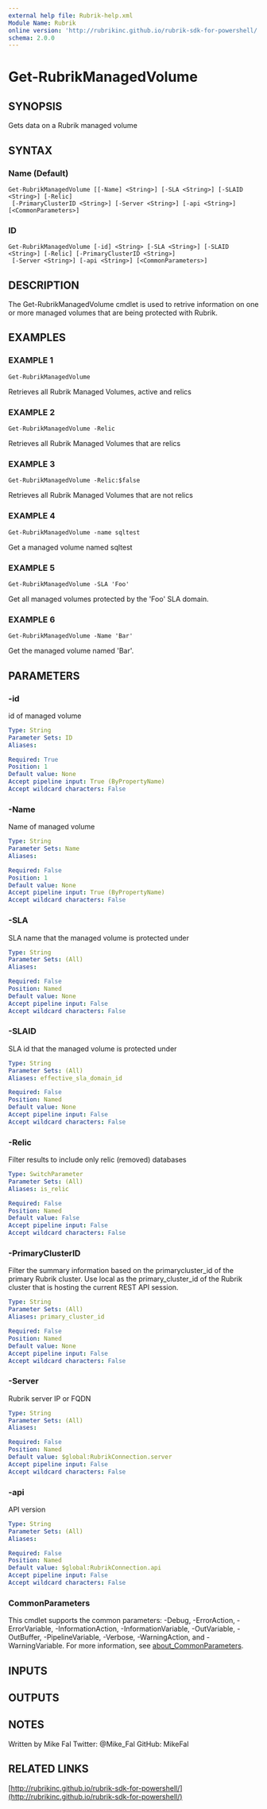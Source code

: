 ```yaml
---
external help file: Rubrik-help.xml
Module Name: Rubrik
online version: 'http://rubrikinc.github.io/rubrik-sdk-for-powershell/'
schema: 2.0.0
---
```


# Get-RubrikManagedVolume

## SYNOPSIS

Gets data on a Rubrik managed volume

## SYNTAX

### Name \(Default\)

```text
Get-RubrikManagedVolume [[-Name] <String>] [-SLA <String>] [-SLAID <String>] [-Relic]
 [-PrimaryClusterID <String>] [-Server <String>] [-api <String>] [<CommonParameters>]
```

### ID

```text
Get-RubrikManagedVolume [-id] <String> [-SLA <String>] [-SLAID <String>] [-Relic] [-PrimaryClusterID <String>]
 [-Server <String>] [-api <String>] [<CommonParameters>]
```

## DESCRIPTION

The Get-RubrikManagedVolume cmdlet is used to retrive information on one or more managed volumes that are being protected with Rubrik.

## EXAMPLES

### EXAMPLE 1

```text
Get-RubrikManagedVolume
```

Retrieves all Rubrik Managed Volumes, active and relics

### EXAMPLE 2

```text
Get-RubrikManagedVolume -Relic
```

Retrieves all Rubrik Managed Volumes that are relics

### EXAMPLE 3

```text
Get-RubrikManagedVolume -Relic:$false
```

Retrieves all Rubrik Managed Volumes that are not relics

### EXAMPLE 4

```text
Get-RubrikManagedVolume -name sqltest
```

Get a managed volume named sqltest

### EXAMPLE 5

```text
Get-RubrikManagedVolume -SLA 'Foo'
```

Get all managed volumes protected by the 'Foo' SLA domain.

### EXAMPLE 6

```text
Get-RubrikManagedVolume -Name 'Bar'
```

Get the managed volume named 'Bar'.

## PARAMETERS

### -id

id of managed volume

```yaml
Type: String
Parameter Sets: ID
Aliases:

Required: True
Position: 1
Default value: None
Accept pipeline input: True (ByPropertyName)
Accept wildcard characters: False
```

### -Name

Name of managed volume

```yaml
Type: String
Parameter Sets: Name
Aliases:

Required: False
Position: 1
Default value: None
Accept pipeline input: True (ByPropertyName)
Accept wildcard characters: False
```

### -SLA

SLA name that the managed volume is protected under

```yaml
Type: String
Parameter Sets: (All)
Aliases:

Required: False
Position: Named
Default value: None
Accept pipeline input: False
Accept wildcard characters: False
```

### -SLAID

SLA id that the managed volume is protected under

```yaml
Type: String
Parameter Sets: (All)
Aliases: effective_sla_domain_id

Required: False
Position: Named
Default value: None
Accept pipeline input: False
Accept wildcard characters: False
```

### -Relic

Filter results to include only relic \(removed\) databases

```yaml
Type: SwitchParameter
Parameter Sets: (All)
Aliases: is_relic

Required: False
Position: Named
Default value: False
Accept pipeline input: False
Accept wildcard characters: False
```

### -PrimaryClusterID

Filter the summary information based on the primarycluster\_id of the primary Rubrik cluster. Use local as the primary\_cluster\_id of the Rubrik cluster that is hosting the current REST API session.

```yaml
Type: String
Parameter Sets: (All)
Aliases: primary_cluster_id

Required: False
Position: Named
Default value: None
Accept pipeline input: False
Accept wildcard characters: False
```

### -Server

Rubrik server IP or FQDN

```yaml
Type: String
Parameter Sets: (All)
Aliases:

Required: False
Position: Named
Default value: $global:RubrikConnection.server
Accept pipeline input: False
Accept wildcard characters: False
```

### -api

API version

```yaml
Type: String
Parameter Sets: (All)
Aliases:

Required: False
Position: Named
Default value: $global:RubrikConnection.api
Accept pipeline input: False
Accept wildcard characters: False
```

### CommonParameters

This cmdlet supports the common parameters: -Debug, -ErrorAction, -ErrorVariable, -InformationAction, -InformationVariable, -OutVariable, -OutBuffer, -PipelineVariable, -Verbose, -WarningAction, and -WarningVariable. For more information, see [about\_CommonParameters](http://go.microsoft.com/fwlink/?LinkID=113216).

## INPUTS

## OUTPUTS

## NOTES

Written by Mike Fal Twitter: @Mike\_Fal GitHub: MikeFal

## RELATED LINKS

[http://rubrikinc.github.io/rubrik-sdk-for-powershell/](http://rubrikinc.github.io/rubrik-sdk-for-powershell/)

